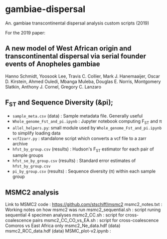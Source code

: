 # gambiae-dispersal
An. gambiae transcontinental dispersal analysis custom scripts (2019)

For the 2019 paper:
## A new model of West African origin and transcontinental dispersal via serial founder events of Anopheles gambiae

Hanno Schmidt, Yoosook Lee, Travis C. Collier, Mark J. Hanemaaijer, Oscar D. Kirstein, Ahmed Ouledi,
Mbanga Muleba, Douglas E. Norris, Montgomery Slatkin, Anthony J. Cornel, Gregory C. Lanzaro

## F<sub>ST</sub> and Sequence Diversity (&pi);
- `sample_meta.csv` (data) : Sample metadata file.  Generally useful
- `Whole_genome_Fst_and_pi.ipynb` : Jupyter notebook computing F<sub>ST</sub> and &pi;
- `allel_helpers.py`: small module used by `Whole_genome_Fst_and_pi.ipynb` to simplify loading data
- `vcf2zarr.py` : standalone script which converts a vcf file to a zarr archive
- `hfst_by_group.csv` (results) : Hudson's F<sub>ST</sub> estimator for each pair of sample groups
- `hfst_se_by_group.csv` (results) : Standard error estimates of `hfst_by_group.csv`
- `pi_by_group.csv` (results) : Sequence diversity (&pi;) within each sample group

## MSMC2 analysis
Link to MSMC2 code : https://github.com/stschiff/msmc2
msmc2_notes.txt : Working notes on how msmc2 was run
msmc2_sequential.sh : script runing sequential 4 specimen analyses
msmc2_CC.sh : script for cross-coalescence pairs
msmc2_CC_CO_vs_EA.sh : script for cross-coalescence Comoros vs East Africa only
msmc2_Ne_data.hdf (data) 
msmc2_RCC_data.hdf (data) 
MSMC_plot-v2.ipynb : 


